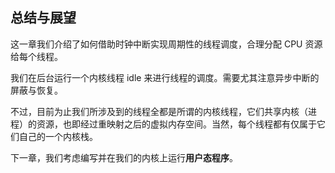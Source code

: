## 总结与展望

这一章我们介绍了如何借助时钟中断实现周期性的线程调度，合理分配 CPU 资源给每个线程。

我们在后台运行一个内核线程 idle 来进行线程的调度。需要尤其注意异步中断的屏蔽与恢复。

不过，目前为止我们所涉及到的线程全都是所谓的内核线程，它们共享内核（进程）的资源，也即经过重映射之后的虚拟内存空间。当然，每个线程都有仅属于它们自己的一个内核栈。

下一章，我们考虑编写并在我们的内核上运行**用户态程序**。

